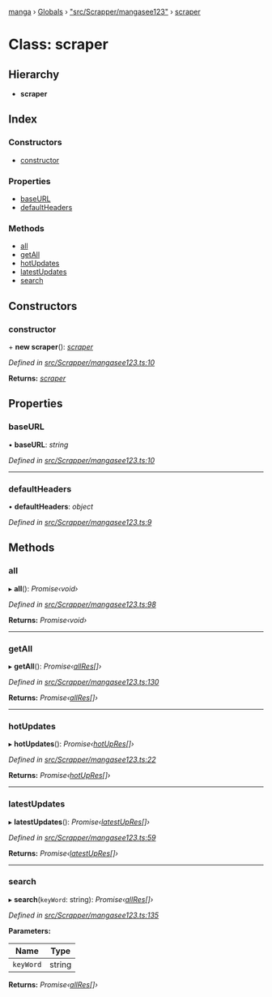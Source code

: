 [manga](../README.md) › [Globals](../globals.md) › ["src/Scrapper/mangasee123"](../modules/_src_scrapper_mangasee123_.md) › [scraper](_src_scrapper_mangasee123_.scraper.md)

# Class: scraper

## Hierarchy

* **scraper**

## Index

### Constructors

* [constructor](_src_scrapper_mangasee123_.scraper.md#constructor)

### Properties

* [baseURL](_src_scrapper_mangasee123_.scraper.md#baseurl)
* [defaultHeaders](_src_scrapper_mangasee123_.scraper.md#defaultheaders)

### Methods

* [all](_src_scrapper_mangasee123_.scraper.md#all)
* [getAll](_src_scrapper_mangasee123_.scraper.md#getall)
* [hotUpdates](_src_scrapper_mangasee123_.scraper.md#hotupdates)
* [latestUpdates](_src_scrapper_mangasee123_.scraper.md#latestupdates)
* [search](_src_scrapper_mangasee123_.scraper.md#search)

## Constructors

###  constructor

\+ **new scraper**(): *[scraper](_src_scrapper_mangasee123_.scraper.md)*

*Defined in [src/Scrapper/mangasee123.ts:10](https://github.com/tushar1210/manga-node/blob/a6fc0c4/src/Scrapper/mangasee123.ts#L10)*

**Returns:** *[scraper](_src_scrapper_mangasee123_.scraper.md)*

## Properties

###  baseURL

• **baseURL**: *string*

*Defined in [src/Scrapper/mangasee123.ts:10](https://github.com/tushar1210/manga-node/blob/a6fc0c4/src/Scrapper/mangasee123.ts#L10)*

___

###  defaultHeaders

• **defaultHeaders**: *object*

*Defined in [src/Scrapper/mangasee123.ts:9](https://github.com/tushar1210/manga-node/blob/a6fc0c4/src/Scrapper/mangasee123.ts#L9)*

## Methods

###  all

▸ **all**(): *Promise‹void›*

*Defined in [src/Scrapper/mangasee123.ts:98](https://github.com/tushar1210/manga-node/blob/a6fc0c4/src/Scrapper/mangasee123.ts#L98)*

**Returns:** *Promise‹void›*

___

###  getAll

▸ **getAll**(): *Promise‹[allRes](../interfaces/_src_interfaces_openmanga_responses_mangasee_.allres.md)[]›*

*Defined in [src/Scrapper/mangasee123.ts:130](https://github.com/tushar1210/manga-node/blob/a6fc0c4/src/Scrapper/mangasee123.ts#L130)*

**Returns:** *Promise‹[allRes](../interfaces/_src_interfaces_openmanga_responses_mangasee_.allres.md)[]›*

___

###  hotUpdates

▸ **hotUpdates**(): *Promise‹[hotUpRes](../interfaces/_src_interfaces_openmanga_responses_mangasee_.hotupres.md)[]›*

*Defined in [src/Scrapper/mangasee123.ts:22](https://github.com/tushar1210/manga-node/blob/a6fc0c4/src/Scrapper/mangasee123.ts#L22)*

**Returns:** *Promise‹[hotUpRes](../interfaces/_src_interfaces_openmanga_responses_mangasee_.hotupres.md)[]›*

___

###  latestUpdates

▸ **latestUpdates**(): *Promise‹[latestUpRes](../interfaces/_src_interfaces_openmanga_responses_mangasee_.latestupres.md)[]›*

*Defined in [src/Scrapper/mangasee123.ts:59](https://github.com/tushar1210/manga-node/blob/a6fc0c4/src/Scrapper/mangasee123.ts#L59)*

**Returns:** *Promise‹[latestUpRes](../interfaces/_src_interfaces_openmanga_responses_mangasee_.latestupres.md)[]›*

___

###  search

▸ **search**(`keyWord`: string): *Promise‹[allRes](../interfaces/_src_interfaces_openmanga_responses_mangasee_.allres.md)[]›*

*Defined in [src/Scrapper/mangasee123.ts:135](https://github.com/tushar1210/manga-node/blob/a6fc0c4/src/Scrapper/mangasee123.ts#L135)*

**Parameters:**

Name | Type |
------ | ------ |
`keyWord` | string |

**Returns:** *Promise‹[allRes](../interfaces/_src_interfaces_openmanga_responses_mangasee_.allres.md)[]›*
